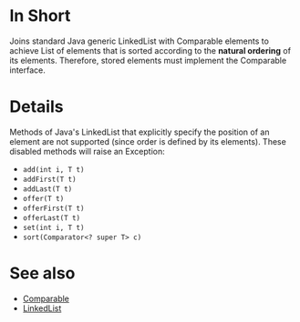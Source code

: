 # In Short

Joins standard Java generic LinkedList with Comparable elements to achieve List of elements that is sorted according to the **natural ordering** of its elements.
Therefore, stored elements must implement the Comparable interface.

# Details

Methods of Java's LinkedList that explicitly specify the position of an element are not supported (since order is defined by its elements). 
These disabled methods will raise an Exception:

* `add(int i, T t) `
* `addFirst(T t)`
* `addLast(T t)`
* `offer(T t) `
* `offerFirst(T t)`
* `offerLast(T t)`
* `set(int i, T t)`
* `sort(Comparator<? super T> c)`

# See also

* [Comparable](https://docs.oracle.com/javase/8/docs/api/java/lang/Comparable.html)
* [LinkedList](https://docs.oracle.com/javase/8/docs/api/java/util/LinkedList.html)